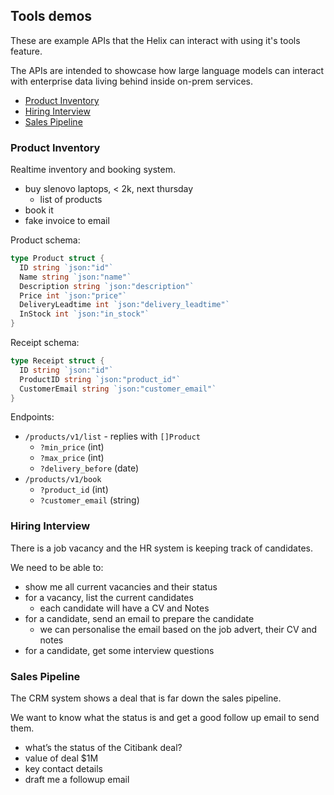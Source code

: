## Tools demos

These are example APIs that the Helix can interact with using it's tools feature.

The APIs are intended to showcase how large language models can interact with enterprise data living behind inside on-prem services.

 * [Product Inventory](product-inventory)
 * [Hiring Interview](hiring-interview)
 * [Sales Pipeline](sales-pipeline)

### Product Inventory

Realtime inventory and booking system.

 * buy slenovo laptops, < 2k, next thursday
   * list of products
 * book it
 * fake invoice to email

Product schema:

```go
type Product struct {
  ID string `json:"id"`
  Name string `json:"name"`
  Description string `json:"description"`
  Price int `json:"price"`
  DeliveryLeadtime int `json:"delivery_leadtime"`
  InStock int `json:"in_stock"`
}
```

Receipt schema:

```go
type Receipt struct {
  ID string `json:"id"`
  ProductID string `json:"product_id"`
  CustomerEmail string `json:"customer_email"`
}
```

Endpoints:

 * `/products/v1/list` - replies with `[]Product`
   * `?min_price` (int)
   * `?max_price` (int)
   * `?delivery_before` (date)
 * `/products/v1/book`
   * `?product_id` (int)
   * `?customer_email` (string)

### Hiring Interview

There is a job vacancy and the HR system is keeping track of candidates.

We need to be able to:
 
 * show me all current vacancies and their status
 * for a vacancy, list the current candidates
   * each candidate will have a CV and Notes
 * for a candidate, send an email to prepare the candidate
   * we can personalise the email based on the job advert, their CV and notes
 * for a candidate, get some interview questions

### Sales Pipeline

The CRM system shows a deal that is far down the sales pipeline.

We want to know what the status is and get a good follow up email to send them.

 * what’s the status of the Citibank deal?
 * value of deal $1M
 * key contact details
 * draft me a followup email